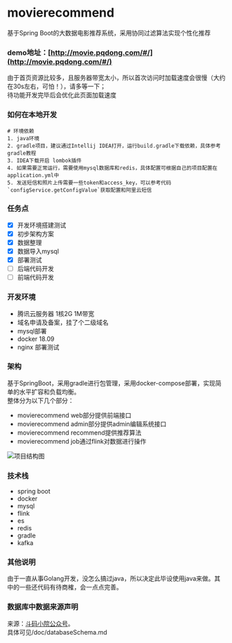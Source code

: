 # movierecommend
基于Spring Boot的大数据电影推荐系统，采用协同过滤算法实现个性化推荐    

### demo地址：[http://movie.pqdong.com/#/](http://movie.pqdong.com/#/)
由于首页资源比较多，且服务器带宽太小，所以首次访问时加载速度会很慢（大约在30s左右，可怕！），请多等一下；  
待功能开发完毕后会优化此页面加载速度  

### 如何在本地开发
```
# 环境依赖
1. java环境
2. gradle项目，建议通过Intellij IDEA打开，运行build.gradle下载依赖，具体参考gradle教程
3. IDEA下载开启 lombok插件
4. 如果需要正常运行，需要使用mysql数据库和redis，具体配置可根据自己的项目配置在application.yml中
5. 发送短信和照片上传需要一些token和access_key，可以参考代码`configService.getConfigValue`获取配置和阿里云短信
```

### 任务点
- [x] 开发环境搭建测试
- [x] 初步架构方案
- [x] 数据整理
- [x] 数据导入mysql
- [x] 部署测试
- [ ] 后端代码开发
- [ ] 前端代码开发

### 开发环境
* 腾讯云服务器 1核2G 1M带宽
* 域名申请及备案，挂了个二级域名
* mysql部署
* docker 18.09
* nginx 部署测试

### 架构
基于SpringBoot，采用gradle进行包管理，采用docker-compose部署，实现简单的水平扩容和负载均衡。  
整体分为以下几个部分：  
* movierecommend web部分提供前端接口
* movierecommend admin部分提供admin编辑系统接口
* movierecommend recommend提供推荐算法
* movierecommend job通过flink对数据进行操作

![项目结构图](http://ydschool-online.nos.netease.com/1582746970143Snipaste_2020-02-26_22-19-39.png)

### 技术栈
* spring boot
* docker
* mysql
* flink
* es
* redis
* gradle
* kafka

### 其他说明
由于一直从事Golang开发，没怎么搞过java，所以决定此毕设使用java来做。其中的一些还代码有待商榷，会一点点完善。    

### 数据库中数据来源声明 
来源：[斗码小院公众号](http://www.csuldw.com/assets/articleImg/2019/code-main-fun.png)。  
具体可见/doc/databaseSchema.md

